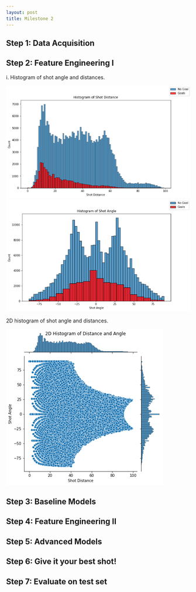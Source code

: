 ```yaml
---
layout: post
title: Milestone 2
---
```



## Step 1: Data Acquisition




## Step 2: Feature Engineering I

i. Histogram of shot angle and distances.

![image](/figures/shot_dist.png "title-1") ![image](/figures/angle_hist.png "title-2")

2D histogram of shot angle and distances.

![image](/figures/2d.png "Title")





## Step 3: Baseline Models

## Step 4: Feature Engineering II 

## Step 5: Advanced Models

## Step 6: Give it your best shot!

## Step 7: Evaluate on test set

